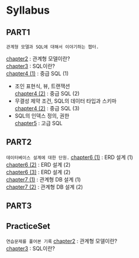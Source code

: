 # Syllabus

## PART1
`관계형 모델과 SQL에 대해서 이야기하는 챕터.` 

[chapter2](./PART1/chapter2.md) : 관계형 모델이란?  
[chapter3](./PART1/chapter3.md) : SQL이란?  
[chapter4 (1)](./PART1/chapter4_1.md) : 중급 SQL (1)  
 - 조인 표현식, 뷰, 트랜잭션  
[chapter4 (2)](./PART1/chapter4_2.md) : 중급 SQL (2)  
 - 무결성 제약 조건, SQL의 데이터 타입과 스키마  
[chapter4 (2)](./PART1/chapter4_3.md) : 중급 SQL (3)  
 - SQL의 인덱스 정의, 권한  
[chapter5](./PART1/chapter5.md) : 고급 SQL  

## PART2
`데이터베이스 설계에 대한 단원.` 
[chapter6 (1)](./PART2/chapter6_1.md) : ERD 설계 (1)  
[chapter6 (2)](./PART2/chapter6_2.md) : ERD 설계 (2)  
[chapter6 (3)](./PART2/chapter6_3.md) : ERD 설계 (2)  
[chapter7 (1)](./PART2/chapter7_1.md) : 관계형 DB 설계 (1)  
[chapter7 (2)](./PART2/chapter7_2.md) : 관계형 DB 설계 (2)  

## PART3

## PracticeSet
`연습문제를 풀어본 기록`
[chapter2](./PracticeSet/chapter2.md) : 관계형 모델이란?  
[chapter3](./PracticeSet/chapter3.md) : SQL이란?  
